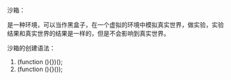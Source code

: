 沙箱：

是一种环境，可以当作黑盒子，在一个虚拟的环境中模拟真实世界，做实验，实验结果和真实世界的结果是一样的，但是不会影响到真实世界。

沙箱的创建语法：

1. (function (){})();
2. (function (){}());